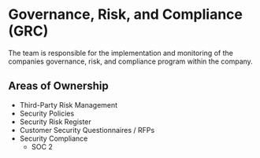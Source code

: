 # Governance, Risk, and Compliance (GRC)

The team is responsible for the implementation and monitoring of the companies governance, risk, and compliance program within the company. 

## Areas of Ownership

- Third-Party Risk Management
- Security Policies
- Security Risk Register
- Customer Security Questionnaires / RFPs
- Security Compliance
  - SOC 2
